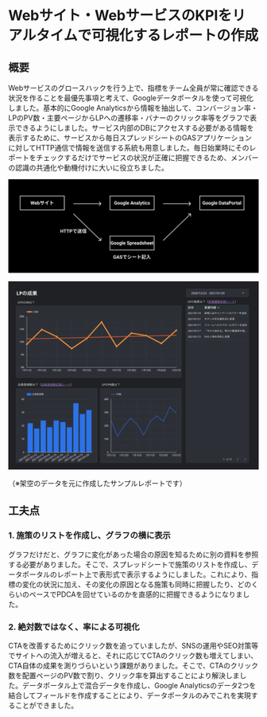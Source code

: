 # Webサイト・WebサービスのKPIをリアルタイムで可視化するレポートの作成

## 概要

Webサービスのグロースハックを行う上で、指標をチーム全員が常に確認できる状況を作ることを最優先事項と考えて、Googleデータポータルを使って可視化しました。基本的にGoogle Analyticsから情報を抽出して、コンバージョン率・LPのPV数・主要ページからLPへの遷移率・バナーのクリック率等をグラフで表示できるようにしました。サービス内部のDBにアクセスする必要がある情報を表示するために、サービスから毎日スプレッドシートのGASアプリケーションに対してHTTP通信で情報を送信する系統も用意しました。毎日始業時にそのレポートをチェックするだけでサービスの状況が正確に把握できるため、メンバーの認識の共通化や動機付けに大いに役立ちました。

![構成図](kpi_visualize_1.png)

![サンプル](kpi_visualize_2.png)

（※架空のデータを元に作成したサンプルレポートです）

## 工夫点

### 1. 施策のリストを作成し、グラフの横に表示

グラフだけだと、グラフに変化があった場合の原因を知るために別の資料を参照する必要がありました。そこで、スプレッドシートで施策のリストを作成し、データポータルのレポート上で表形式で表示するようにしました。これにより、指標の変化の状況に加え、その変化の原因となる施策も同時に把握したり、どのくらいのペースでPDCAを回せているのかを直感的に把握できるようになりました。

### 2. 絶対数ではなく、率による可視化

CTAを改善するためにクリック数を追っていましたが、SNSの運用やSEO対策等でサイトへの流入が増えると、それに応じてCTAのクリック数も増えてしまい、CTA自体の成果を測りづらいという課題がありました。そこで、CTAのクリック数を配置ページのPV数で割り、クリック率を算出することにより解決しました。データポータル上で混合データを作成し、Google Analyticsのデータ2つを結合してフィールドを作成することにより、データポータルのみでこれを実現することができました。
